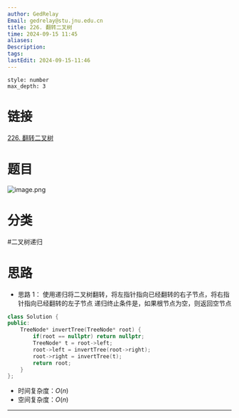 ```yaml
---
author: GedRelay
Email: gedrelay@stu.jnu.edu.cn
title: 226. 翻转二叉树
time: 2024-09-15 11:45
aliases: 
Description: 
tags: 
lastEdit: 2024-09-15-11:46
---
```


```toc
style: number
max_depth: 3
```

# 链接
[226. 翻转二叉树](https://leetcode.cn/problems/invert-binary-tree/) 

# 题目
![image.png](https://ged-pic-bed.oss-cn-guangzhou.aliyuncs.com/img/202409151145562.png)


# 分类
#二叉树递归 

# 思路
- 思路 1：
使用递归将二叉树翻转，将左指针指向已经翻转的右子节点，将右指针指向已经翻转的左子节点
递归终止条件是，如果根节点为空，则返回空节点


```cpp
class Solution {
public:
    TreeNode* invertTree(TreeNode* root) {
        if(root == nullptr) return nullptr;
        TreeNode* t = root->left;
        root->left = invertTree(root->right);
        root->right = invertTree(t);
        return root;
    }
};
```


- 时间复杂度：${O\left( n \right)  }$ 
- 空间复杂度：${O\left( n \right)  }$ 


---

